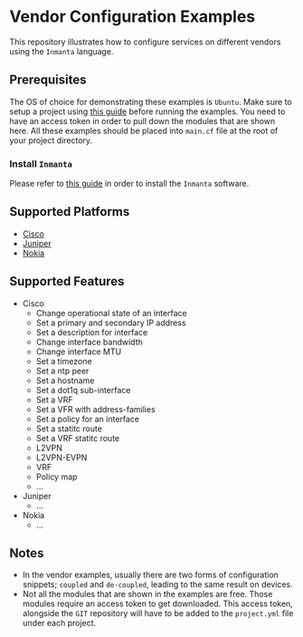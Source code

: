 # Vendor Configuration Examples

This repository illustrates how to configure services on different vendors using the `Inmanta` language.

## Prerequisites

The OS of choice for demonstrating these examples is `Ubuntu`. Make sure to setup a project using [this guide](https://docs.inmanta.com/community/latest/quickstart.html) before running the examples.
You need to have an access token in order to pull down the modules that are shown here.
All these examples should be placed into `main.cf` file at the root of your project directory.

### Install `Inmanta`

Please refer to [this guide](https://docs.inmanta.com/community/latest/install/1-install-server.html#install-the-software) in order to install the `Inmanta` software.

## Supported Platforms

* [Cisco](Cisco/README.md)
* [Juniper](Juniper/README.md)
* [Nokia](Nokia/README.md)

## Supported Features

* Cisco
  * Change operational state of an interface
  * Set a primary and secondary IP address
  * Set a description for interface
  * Change interface bandwidth
  * Change interface MTU
  * Set a timezone
  * Set a ntp peer
  * Set a hostname
  * Set a dot1q sub-interface
  * Set a VRF
  * Set a VFR with address-families
  * Set a policy for an interface
  * Set a statitc route
  * Set a VRF statitc route
  * L2VPN
  * L2VPN-EVPN
  * VRF
  * Policy map
  * ...
* Juniper
  * ...
* Nokia
  * ...

## Notes

* In the vendor examples, usually there are two forms of configuration snippets; `coupled` and `de-coupled`, leading to the same result on devices.
* Not all the modules that are shown in the examples are free. Those modules require an access token to get downloaded. This access token, alongside the `GIT` repository will have to be added to the `project.yml` file under each project.
